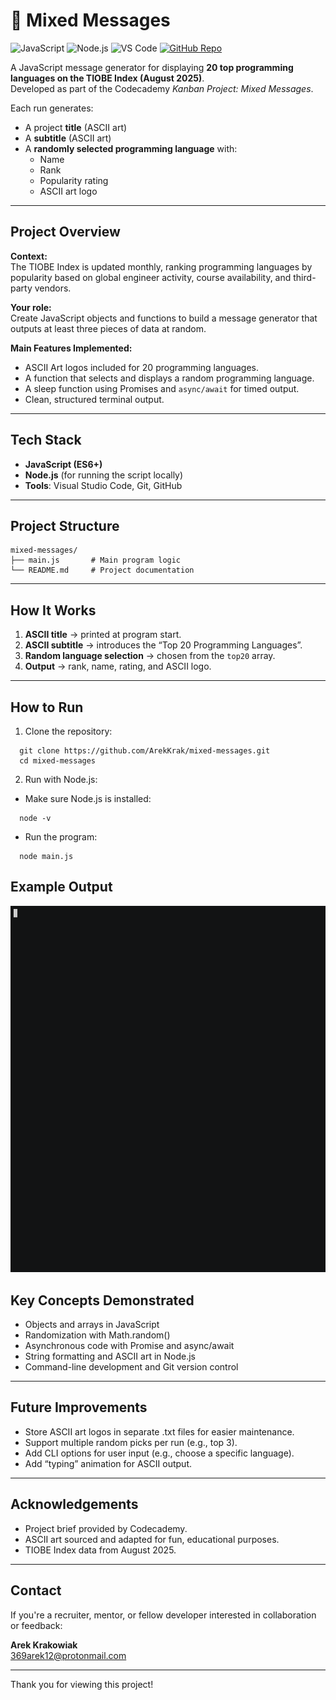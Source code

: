 # 🎲 Mixed Messages

![JavaScript](https://img.shields.io/badge/JavaScript-Language-F7DF1E?logo=javascript&logoColor=black&style=flat)
![Node.js](https://img.shields.io/badge/Node.js-Environment-339933?logo=node.js&logoColor=white&style=flat)
![VS Code](https://img.shields.io/badge/VS_Code-Editor-007ACC?logo=visualstudiocode&logoColor=white&style=flat)
[![GitHub Repo](https://img.shields.io/badge/GitHub-Repository-181717?logo=github&logoColor=white&style=flat)](https://github.com/ArekKrak/mixed-messages)

A JavaScript message generator for displaying **20 top programming languages on the TIOBE Index (August 2025)**.  
Developed as part of the Codecademy *Kanban Project: Mixed Messages*.  

Each run generates:
- A project **title** (ASCII art)
- A **subtitle** (ASCII art)
- A **randomly selected programming language** with:
  - Name  
  - Rank  
  - Popularity rating  
  - ASCII art logo

---

## Project Overview

**Context:**  
The TIOBE Index is updated monthly, ranking programming languages by popularity based on global engineer activity, course availability, and third-party vendors.

**Your role:**  
Create JavaScript objects and functions to build a message generator that outputs at least three pieces of data at random.

**Main Features Implemented:**
- ASCII Art logos included for 20 programming languages.
- A function that selects and displays a random programming language.
- A sleep function using Promises and `async/await` for timed output.
- Clean, structured terminal output.

---

## Tech Stack

- **JavaScript (ES6+)**
- **Node.js** (for running the script locally)
- **Tools**: Visual Studio Code, Git, GitHub

---

## Project Structure

```
mixed-messages/
├── main.js       # Main program logic
└── README.md     # Project documentation
```

---

## How It Works


1. **ASCII title** → printed at program start.  
2. **ASCII subtitle** → introduces the “Top 20 Programming Languages”.  
3. **Random language selection** → chosen from the `top20` array.  
4. **Output** → rank, name, rating, and ASCII logo. 

---

## How to Run

1. Clone the repository:
```
  git clone https://github.com/ArekKrak/mixed-messages.git
  cd mixed-messages
```
2. Run with Node.js:
  - Make sure Node.js is installed:
```
  node -v
```
  - Run the program:
```
  node main.js
```

## Example Output

![Demo animation](mixed-messages.gif)

## Key Concepts Demonstrated

- Objects and arrays in JavaScript
- Randomization with Math.random()
- Asynchronous code with Promise and async/await
- String formatting and ASCII art in Node.js
- Command-line development and Git version control

---

## Future Improvements

- Store ASCII art logos in separate .txt files for easier maintenance.
- Support multiple random picks per run (e.g., top 3).
- Add CLI options for user input (e.g., choose a specific language).
- Add “typing” animation for ASCII output.

---

## Acknowledgements

- Project brief provided by Codecademy.
- ASCII art sourced and adapted for fun, educational purposes.
- TIOBE Index data from August 2025.

---

## Contact
If you're a recruiter, mentor, or fellow developer interested in collaboration or feedback:

**Arek Krakowiak**  
[369arek12@protonmail.com](mailto:369arek12@protonmail.com)

---

Thank you for viewing this project!